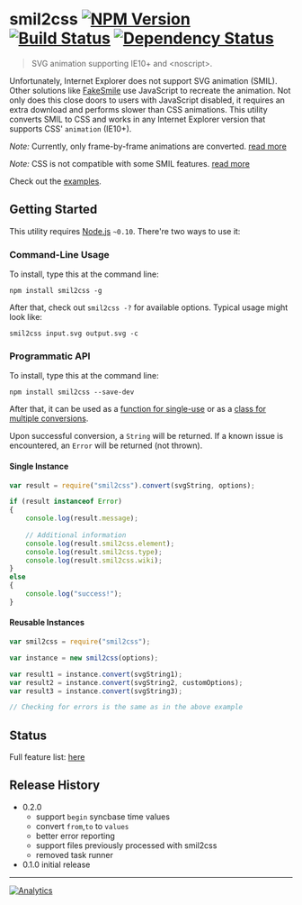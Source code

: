 # smil2css [![NPM Version](http://badge.fury.io/js/smil2css.svg)](http://badge.fury.io/js/smil2css) [![Build Status](https://secure.travis-ci.org/webframes/smil2css.svg)](http://travis-ci.org/webframes/smil2css) [![Dependency Status](https://david-dm.org/webframes/smil2css.svg)](https://david-dm.org/webframes/smil2css)

> SVG animation supporting IE10+ and \<noscript>.

Unfortunately, Internet Explorer does not support SVG animation (SMIL). Other solutions like [FakeSmile](http://leunen.me/fakesmile/) use JavaScript to recreate the animation. Not only does this close doors to users with JavaScript disabled, it requires an extra download and performs slower than CSS animations. This utility converts SMIL to CSS and works in any Internet Explorer version that supports CSS' `animation` (IE10+).

*Note:* Currently, only frame-by-frame animations are converted. [read more](https://github.com/webframes/smil2css/wiki/Roadmap-Features)

*Note:* CSS is not compatible with some SMIL features. [read more](https://github.com/webframes/smil2css/wiki/Limitations)

Check out the [examples](http://webframes.github.io/smil2css/).

## Getting Started

This utility requires [Node.js](http://nodejs.org/) `~0.10`. There're two ways to use it:

### Command-Line Usage  
To install, type this at the command line:
```
npm install smil2css -g
```
After that, check out `smil2css -?` for available options. Typical usage might look like:
```
smil2css input.svg output.svg -c
```

### Programmatic API
To install, type this at the command line:
```
npm install smil2css --save-dev
```
After that, it can be used as a [function for single-use](#single-instance) or as a [class for multiple conversions](#reusable-instances).

Upon successful conversion, a `String` will be returned. If a known issue is encountered, an `Error` will be returned (not thrown).

#### Single Instance
```javascript
var result = require("smil2css").convert(svgString, options);

if (result instanceof Error)
{
	console.log(result.message);
	
	// Additional information
	console.log(result.smil2css.element);
	console.log(result.smil2css.type);
	console.log(result.smil2css.wiki);
}
else
{
	console.log("success!");
}
```

#### Reusable Instances
```javascript
var smil2css = require("smil2css");

var instance = new smil2css(options);

var result1 = instance.convert(svgString1);
var result2 = instance.convert(svgString2, customOptions);
var result3 = instance.convert(svgString3);

// Checking for errors is the same as in the above example
```

## Status
Full feature list: [here](https://github.com/webframes/smil2css/wiki/Current-Status)

## Release History
* 0.2.0
  * support `begin` syncbase time values
  * convert `from`,`to` to `values`
  * better error reporting
  * support files previously processed with smil2css
  * removed task runner
* 0.1.0 initial release

---

[![Analytics](https://ga-beacon.appspot.com/UA-3614308-10/webframes/smil2css)](https://github.com/igrigorik/ga-beacon "Google Analytics")
